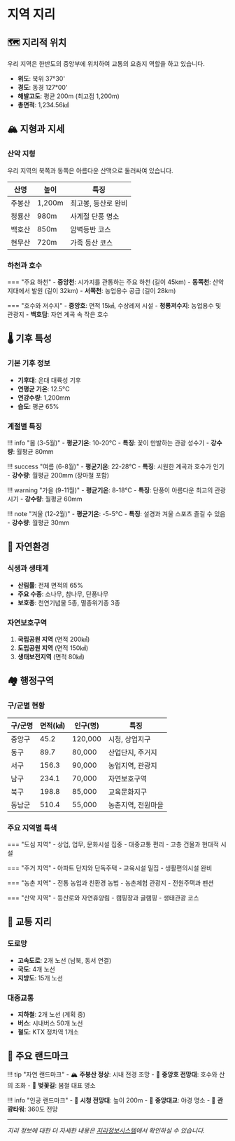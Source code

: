 # 지역 지리

## 🗺️ 지리적 위치

우리 지역은 한반도의 중앙부에 위치하여 교통의 요충지 역할을 하고 있습니다.

- **위도**: 북위 37°30'
- **경도**: 동경 127°00'
- **해발고도**: 평균 200m (최고점 1,200m)
- **총면적**: 1,234.56㎢

## 🏔️ 지형과 지세

### 산악 지형
우리 지역의 북쪽과 동쪽은 아름다운 산맥으로 둘러싸여 있습니다.

| 산명 | 높이 | 특징 |
|------|------|------|
| 주봉산 | 1,200m | 최고봉, 등산로 완비 |
| 청룡산 | 980m | 사계절 단풍 명소 |
| 백호산 | 850m | 암벽등반 코스 |
| 현무산 | 720m | 가족 등산 코스 |

### 하천과 호수
=== "주요 하천"
    - **중앙천**: 시가지를 관통하는 주요 하천 (길이 45km)
    - **동쪽천**: 산악지대에서 발원 (길이 32km)
    - **서쪽천**: 농업용수 공급 (길이 28km)

=== "호수와 저수지"
    - **중앙호**: 면적 15㎢, 수상레저 시설
    - **청룡저수지**: 농업용수 및 관광지
    - **백호담**: 자연 계곡 속 작은 호수

## 🌡️ 기후 특성

### 기본 기후 정보
- **기후대**: 온대 대륙성 기후
- **연평균 기온**: 12.5°C
- **연강수량**: 1,200mm
- **습도**: 평균 65%

### 계절별 특징

!!! info "봄 (3-5월)"
    - **평균기온**: 10-20°C
    - **특징**: 꽃이 만발하는 관광 성수기
    - **강수량**: 월평균 80mm

!!! success "여름 (6-8월)"
    - **평균기온**: 22-28°C
    - **특징**: 시원한 계곡과 호수가 인기
    - **강수량**: 월평균 200mm (장마철 포함)

!!! warning "가을 (9-11월)"
    - **평균기온**: 8-18°C
    - **특징**: 단풍이 아름다운 최고의 관광시기
    - **강수량**: 월평균 60mm

!!! note "겨울 (12-2월)"
    - **평균기온**: -5-5°C
    - **특징**: 설경과 겨울 스포츠 즐길 수 있음
    - **강수량**: 월평균 30mm

## 🌿 자연환경

### 식생과 생태계
- **산림률**: 전체 면적의 65%
- **주요 수종**: 소나무, 참나무, 단풍나무
- **보호종**: 천연기념물 5종, 멸종위기종 3종

### 자연보호구역
1. **국립공원 지역** (면적 200㎢)
2. **도립공원 지역** (면적 150㎢)
3. **생태보전지역** (면적 80㎢)

## 🏘️ 행정구역

### 구/군별 현황

| 구/군명 | 면적(㎢) | 인구(명) | 특징 |
|---------|----------|----------|------|
| 중앙구 | 45.2 | 120,000 | 시청, 상업지구 |
| 동구 | 89.7 | 80,000 | 산업단지, 주거지 |
| 서구 | 156.3 | 90,000 | 농업지역, 관광지 |
| 남구 | 234.1 | 70,000 | 자연보호구역 |
| 북구 | 198.8 | 85,000 | 교육문화지구 |
| 동남군 | 510.4 | 55,000 | 농촌지역, 전원마을 |

### 주요 지역별 특색

=== "도심 지역"
    - 상업, 업무, 문화시설 집중
    - 대중교통 편리
    - 고층 건물과 현대적 시설

=== "주거 지역"
    - 아파트 단지와 단독주택
    - 교육시설 밀집
    - 생활편의시설 완비

=== "농촌 지역"
    - 전통 농업과 친환경 농법
    - 농촌체험 관광지
    - 전원주택과 펜션

=== "산악 지역"
    - 등산로와 자연휴양림
    - 캠핑장과 글램핑
    - 생태관광 코스

## 🚗 교통 지리

### 도로망
- **고속도로**: 2개 노선 (남북, 동서 연결)
- **국도**: 4개 노선
- **지방도**: 15개 노선

### 대중교통
- **지하철**: 2개 노선 (계획 중)
- **버스**: 시내버스 50개 노선
- **철도**: KTX 정차역 1개소

## 📍 주요 랜드마크

!!! tip "자연 랜드마크"
    - 🏔️ **주봉산 정상**: 시내 전경 조망
    - 🌊 **중앙호 전망대**: 호수와 산의 조화
    - 🌸 **벚꽃길**: 봄철 대표 명소

!!! info "인공 랜드마크"
    - 🏢 **시청 전망대**: 높이 200m
    - 🌉 **중앙대교**: 야경 명소
    - 🎡 **관광타워**: 360도 전망

---

*지리 정보에 대한 더 자세한 내용은 [지리정보시스템](https://gis.ourlocal.go.kr)에서 확인하실 수 있습니다.* 